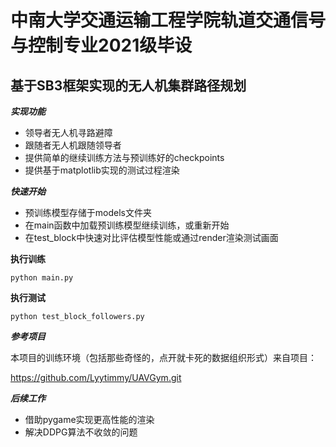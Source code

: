 # 中南大学交通运输工程学院轨道交通信号与控制专业2021级毕设
## 基于SB3框架实现的无人机集群路径规划

***实现功能*** 
- 领导者无人机寻路避障
- 跟随者无人机跟随领导者
- 提供简单的继续训练方法与预训练好的checkpoints
- 提供基于matplotlib实现的测试过程渲染

***快速开始*** 
- 预训练模型存储于models文件夹
- 在main函数中加载预训练模型继续训练，或重新开始
- 在test_block中快速对比评估模型性能或通过render渲染测试画面

**执行训练**
```
python main.py
```
**执行测试**
````
python test_block_followers.py
````

***参考项目***

本项目的训练环境（包括那些奇怪的，点开就卡死的数据组织形式）来自项目：

<https://github.com/Lyytimmy/UAVGym.git>

***后续工作***
- 借助pygame实现更高性能的渲染
- 解决DDPG算法不收敛的问题
